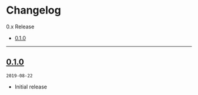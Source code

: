 # Changelog  

0.x Release  
- [0.1.0](#0.1.0)
---
## [0.1.0](https://github.com/leoture/MockSwift/releases/tag/0.1.0)
`2019-08-22`  
- Initial release
